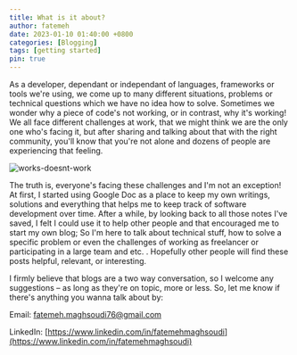 ```yaml
---
title: What is it about?
author: fatemeh
date: 2023-01-10 01:40:00 +0800
categories: [Blogging]
tags: [getting started]
pin: true
---
```



As a developer, dependant or independant of languages, frameworks or tools we're using, we come up to many different situations, problems or technical questions which we have no idea how to solve. Sometimes we wonder why a piece of code's not working, or in contrast, why it's working! We all face different challenges at work, that we might think we are the only one who's facing it, but after sharing and talking about that with the right community, you'll know that you're not alone and dozens of people are experiencing that feeling.

![works-doesnt-work](https://user-images.githubusercontent.com/33480382/211526437-65aeef64-d0db-43db-9d2c-28f52f4f6729.jpg)

The truth is, everyone's facing these challenges and I'm not an exception!<br>
At first, I started using Google Doc as a place to keep my own writings, solutions and everything that helps me to keep track of software development over time. After a while, by looking back to all those notes I've saved, I felt I could use it to help other people and that encouraged me to start my own blog; So I'm here to talk about technical stuff, how to solve a specific problem or even the challenges of  working as freelancer or participating in a large team and etc. . Hopefully other people will find these posts helpful, relevant, or interesting. 

I firmly believe that blogs are a two way conversation, so I welcome any suggestions – as long as they're on topic, more or less. So, let me know if there's anything you wanna talk about by:

Email: [fatemeh.maghsoudi76@gmail.com](fatemeh.maghsoudi76@gmail.com)

LinkedIn: [https://www.linkedin.com/in/fatemehmaghsoudi](https://www.linkedin.com/in/fatemehmaghsoudi)